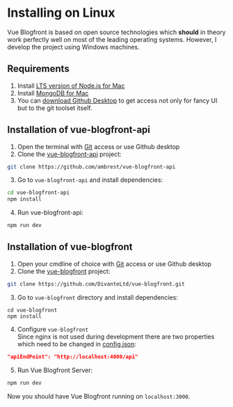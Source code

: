 # Installing on Linux
Vue Blogfront is based on open source technologies which **should** in theory work perfectly well on most of the leading operating systems.
However, I develop the project using Windows machines.

## Requirements

1. Install [LTS version of Node.js for Mac](https://nodejs.org/en/download/)
2. Install [MongoDB for Mac](https://docs.mongodb.com/manual/tutorial/install-mongodb-on-os-x/)
3. You can [download Github Desktop](https://desktop.github.com/) to get access not only for fancy UI but to the git toolset itself.

## Installation of vue-blogfront-api

1. Open the terminal with [Git](https://git-scm.com/download/win) access or use Github desktop
2. Clone the [vue-blogfront-api](https://github.com/ambrest/vue-blogfront-api) project:

```bash
git clone https://github.com/ambrest/vue-blogfront-api
```

3. Go to `vue-blogfront-api` and install dependencies:

```bash
cd vue-blogfront-api
npm install
```

4. Run vue-blogfront-api:

```bash
npm run dev
```

## Installation of vue-blogfront

1. Open your cmdline of choice with [Git](https://git-scm.com/download/mac) access or use Github desktop
2. Clone the [vue-blogfront](https://github.com/ambrest/vue-blogfront) project:

```bash
git clone https://github.com/DivanteLtd/vue-blogfront.git
```

3. Go to `vue-blogfront` directory and install dependencies:

```
cd vue-blogfront
npm install
```

4. Configure `vue-blogfront`  
Since nginx is not used during development there are two properties which need to be changed in [config.json](https://github.com/ambrest/vue-blogfront/blob/master/config/config.json):
```json
"apiEndPoint": "http://localhost:4000/api"
```

5. Run Vue Blogfront Server:

```bash
npm run dev
```

Now you should have Vue Blogfront running on `localhost:3000`.
